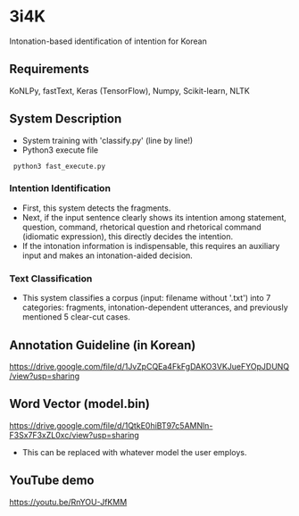 # 3i4K
Intonation-based identification of intention for Korean

## Requirements
KoNLPy, fastText, Keras (TensorFlow), Numpy, Scikit-learn, NLTK

## System Description
* System training with 'classify.py' (line by line!)
* Python3 execute file
<pre><code> python3 fast_execute.py </code></pre>

### Intention Identification
 - First, this system detects the fragments.
 - Next, if the input sentence clearly shows its intention among statement, question, command, rhetorical question and rhetorical command (idiomatic expression), this directly decides the intention.
 - If the intonation information is indispensable, this requires an auxiliary input and makes an intonation-aided decision.
 
### Text Classification
 - This system classifies a corpus (input: filename without '.txt') into 7 categories: fragments, intonation-dependent utterances, and previously mentioned 5 clear-cut cases.

## Annotation Guideline (in Korean)
https://drive.google.com/file/d/1JvZpCQEa4FkFgDAKO3VKJueFYOpJDUNQ/view?usp=sharing

## Word Vector (model.bin)
https://drive.google.com/file/d/1QtkE0hiBT97c5AMNln-F3Sx7F3xZL0xc/view?usp=sharing
* This can be replaced with whatever model the user employs.

## YouTube demo
https://youtu.be/RnYOU-JfKMM
